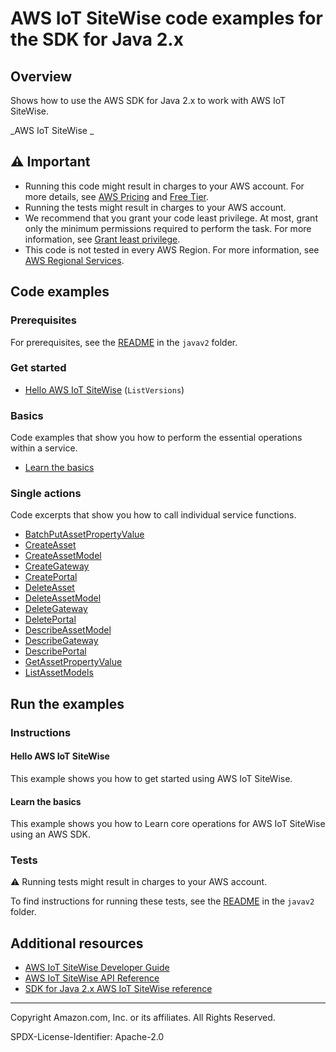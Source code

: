 # AWS IoT SiteWise code examples for the SDK for Java 2.x

## Overview

Shows how to use the AWS SDK for Java 2.x to work with AWS IoT SiteWise.

<!--custom.overview.start-->
<!--custom.overview.end-->

_AWS IoT SiteWise _

## ⚠ Important

* Running this code might result in charges to your AWS account. For more details, see [AWS Pricing](https://aws.amazon.com/pricing/) and [Free Tier](https://aws.amazon.com/free/).
* Running the tests might result in charges to your AWS account.
* We recommend that you grant your code least privilege. At most, grant only the minimum permissions required to perform the task. For more information, see [Grant least privilege](https://docs.aws.amazon.com/IAM/latest/UserGuide/best-practices.html#grant-least-privilege).
* This code is not tested in every AWS Region. For more information, see [AWS Regional Services](https://aws.amazon.com/about-aws/global-infrastructure/regional-product-services).

<!--custom.important.start-->
<!--custom.important.end-->

## Code examples

### Prerequisites

For prerequisites, see the [README](../../README.md#Prerequisites) in the `javav2` folder.


<!--custom.prerequisites.start-->
<!--custom.prerequisites.end-->

### Get started

- [Hello AWS IoT SiteWise](src/main/java/com/example/iotsitewise/HelloSitewise.java#L14) (`ListVersions`)


### Basics

Code examples that show you how to perform the essential operations within a service.

- [Learn the basics](src/main/java/com/example/iotsitewise/scenario/SitewiseScenario.java)


### Single actions

Code excerpts that show you how to call individual service functions.

- [BatchPutAssetPropertyValue](src/main/java/com/example/iotsitewise/scenario/SitewiseActions.java#L169)
- [CreateAsset](src/main/java/com/example/iotsitewise/scenario/SitewiseActions.java#L138)
- [CreateAssetModel](src/main/java/com/example/iotsitewise/scenario/SitewiseActions.java#L88)
- [CreateGateway](src/main/java/com/example/iotsitewise/scenario/SitewiseActions.java#L468)
- [CreatePortal](src/main/java/com/example/iotsitewise/scenario/SitewiseActions.java#L347)
- [DeleteAsset](src/main/java/com/example/iotsitewise/scenario/SitewiseActions.java#L293)
- [DeleteAssetModel](src/main/java/com/example/iotsitewise/scenario/SitewiseActions.java#L320)
- [DeleteGateway](src/main/java/com/example/iotsitewise/scenario/SitewiseActions.java#L513)
- [DeletePortal](src/main/java/com/example/iotsitewise/scenario/SitewiseActions.java#L381)
- [DescribeAssetModel](src/main/java/com/example/iotsitewise/scenario/SitewiseActions.java#L264)
- [DescribeGateway](src/main/java/com/example/iotsitewise/scenario/SitewiseActions.java#L540)
- [DescribePortal](src/main/java/com/example/iotsitewise/scenario/SitewiseActions.java#L439)
- [GetAssetPropertyValue](src/main/java/com/example/iotsitewise/scenario/SitewiseActions.java#L233)
- [ListAssetModels](src/main/java/com/example/iotsitewise/scenario/SitewiseActions.java#L408)


<!--custom.examples.start-->
<!--custom.examples.end-->

## Run the examples

### Instructions


<!--custom.instructions.start-->
<!--custom.instructions.end-->

#### Hello AWS IoT SiteWise

This example shows you how to get started using AWS IoT SiteWise.


#### Learn the basics

This example shows you how to Learn core operations for AWS IoT SiteWise using an AWS SDK.


<!--custom.basic_prereqs.iotsitewise_Scenario.start-->
<!--custom.basic_prereqs.iotsitewise_Scenario.end-->


<!--custom.basics.iotsitewise_Scenario.start-->
<!--custom.basics.iotsitewise_Scenario.end-->


### Tests

⚠ Running tests might result in charges to your AWS account.


To find instructions for running these tests, see the [README](../../README.md#Tests)
in the `javav2` folder.



<!--custom.tests.start-->
<!--custom.tests.end-->

## Additional resources

- [AWS IoT SiteWise Developer Guide](https://docs.aws.amazon.com/iot-sitewise/latest/userguide/what-is-sitewise.html)
- [AWS IoT SiteWise API Reference](https://docs.aws.amazon.com/iot-sitewise/latest/APIReference/Welcome.html)
- [SDK for Java 2.x AWS IoT SiteWise reference](https://sdk.amazonaws.com/java/api/latest/software/amazon/awssdk/services/iotsitewise/package-summary.html)

<!--custom.resources.start-->
<!--custom.resources.end-->

---

Copyright Amazon.com, Inc. or its affiliates. All Rights Reserved.

SPDX-License-Identifier: Apache-2.0